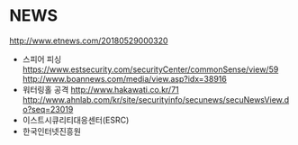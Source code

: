 # NEWS

<http://www.etnews.com/20180529000320>

- 스피어 피싱
  <https://www.estsecurity.com/securityCenter/commonSense/view/59>
  <http://www.boannews.com/media/view.asp?idx=38916>
- 워터링홀 공격
  <http://www.hakawati.co.kr/71>
  <http://www.ahnlab.com/kr/site/securityinfo/secunews/secuNewsView.do?seq=23019>
- 이스트시큐리티대응센터(ESRC)
- 한국인터넷진흥원